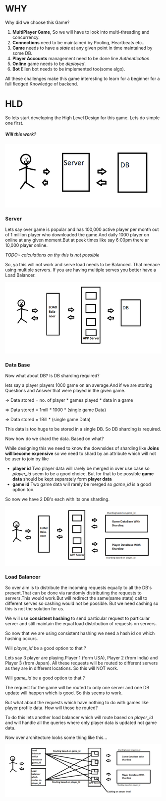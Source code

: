 # WHY

Why did we choose this Game? 

1. **MultiPlayer Game**, So we will have to look into multi-threading and concurrency.
1. **Connections** need to be maintained by Pooling, Heartbeats etc..
1. **Game** needs to have a _state_ at any given point in time maintained by some DB.
1. **Player Accounts** management need to be done line _Authentication_. 
1. **Online** game needs to be _deployed_.
1. **Bot** Ellen bot needs to be implemented too(some algo).

All these challenges make this game interesting to learn for a beginner for a full fledged Knowledge of backend.

# HLD
So lets start developing the High Level Design for this game.
Lets do simple one first.
##### Will this work?
![Simple HLD](simple_HLD.png)

### Server

Lets say over game is popular and has 100,000 active player per month out of 1 million player who downloaded the game.And daily 1000 player on online at any given moment.But at peek times like say 6:00pm there ar 10,000 player online. 

_TODO:: calculations on thy this is not possible_

So, ya this will not work and serve load needs to be Balanced.
That menace using multiple servers. 
If you are having multiple serves you better have a Load Balancer.

![Simple HLD](loadBalancer_HLD.png)

### Data Base
Now what about DB? Is DB sharding required?

lets say a player players 1000 game on an average.And if we are storing Questions and Answer that were played in the given game.

=> Data stored = no. of player * games played * data in a game

=> Data stored = 1mill * 1000 * (single game Data)

=> Data stored = 1Bill * (single game Data) 

This data is too huge to be stored in a single DB. So DB sharding is required.

Now how do we shard the data. Based on what?

While designing this we need to know the downsides of sharding like **Joins will become expensive** so we need to shard by an attribute which will not be user to join by like 
* **player id**
Two player data will rarely be merged in over use case so _player_id_ seem to be a good choice. But for that to be possible __game data__ should be kept separately form __player data__ 
* **game id**
Two game data will rarely be merged so _game_id_ is a good option too.

So now we have 2 DB's each with its one sharding.

![Simple HLD](DB_Sharding_HLD.png)

### Load Balancer

So over aim is to distribute the incoming requests equally to all the DB's present.That can be done via randomly distributing the requests to servers.This would work.But will redirect the same(same state) call to different serves so cashing would not be possible. But we need cashing so this is not the solution for us.

We will use **consistent hashing** to send particular request to particular server and still maintain the equal load distribution of requests on servers.

So now that we are using consistent hashing we need a hash id on which hashing occurs.

Will _player_id_ be a good option to that ?

Lets say 3 player are playing.Player 1 (form USA), Player 2 (from India) and Player 3 (from Japan). All these requests will be routed to different servers as they are in different locations. So this will NOT work.

Will _game_id_ be a good option to that ?

The request for the game will be routed to only one server and one DB update will happen which is good. So this seems to work.

But what about the requests which have nothing to do with games like player profile data. How will those be routed?

To do this lets another load balancer which will route based on _player_id_ and will handle all the queries where only player data is updated not game data.

Now over architecture looks some thing like this...

![Simple HLD](multi_LB_HLD.png)





